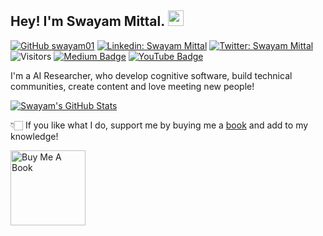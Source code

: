 ## Hey! I'm Swayam Mittal. <img src="https://media.giphy.com/media/hvRJCLFzcasrR4ia7z/giphy.gif" width="25px">

[![GitHub swayam01](https://img.shields.io/github/followers/swayam01?label=follow&style=social)](https://github.com/swayam01)
[![Linkedin: Swayam Mittal](https://img.shields.io/badge/-Swayam%20Mittal-blue?style=flat-square&logo=Linkedin&logoColor=white&link=https://www.linkedin.com/in/swayam-mittal-5b571768/)](https://www.linkedin.com/in/swayam-mittal-5b571768/)
[![Twitter: Swayam Mittal](https://img.shields.io/twitter/follow/swayammittal65?style=social)](https://twitter.com/swayammittal65)
![Visitors](https://visitor-badge.glitch.me/badge?page_id=swayam01&left_color=gray&right_color=blue)
[![Medium Badge](https://img.shields.io/badge/-@Swayam%20Mittal-black?style=flat-square&labelColor=000000&logo=Medium&link=https://medium.com/@swayammittal65_2667)](https://medium.com/@swayammittal65_2667)
[![YouTube Badge](https://img.shields.io/badge/-SWAYAMMITTAL-orange?style=flat-square&logo=polywork&logoColor=black&link=https://www.youtube.com/channel/UCR-VvjGEZCyK9PC-lRD-b6g)](https://www.youtube.com/channel/UCR-VvjGEZCyK9PC-lRD-b6g)
  
I'm a AI Researcher, who develop cognitive software, build technical communities, create content and love meeting new people!


[![Swayam's GitHub Stats](https://github-readme-stats.vercel.app/api?username=swayam01&hide=issues&count_private=true&show_icons=true&theme=calm)](https://github.com/swayam01/github-readme-stats)


👇🏻 If you like what I do, support me by buying me a [book](https://www.buymeacoffee.com/swayam01) and add to my knowledge! 

<a href="https://www.buymeacoffee.com/swayam01" target="_blank"><img src="https://cdn.buymeacoffee.com/buttons/v2/default-white.png" alt="Buy Me A Book" width="120" ></a>


<!--
**swayam01/swayam01** is a ✨ _special_ ✨ repository because its `README.md` (this file) appears on your GitHub profile.

Here are some ideas to get you started:

- 🔭 I’m currently working on ...
- 🌱 I’m currently learning ...
- 👯 I’m looking to collaborate on ...
- 🤔 I’m looking for help with ...
- 💬 Ask me about ...
- 📫 How to reach me: ...
- 😄 Pronouns: ...
- ⚡ Fun fact: ...
-->
